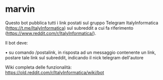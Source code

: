 # marvin

Questo bot pubblica tutti i link postati sul gruppo Telegram ItalyInformatica (https://t.me/ItalyInformatica) sul subreddit a cui fa riferimento (https://www.reddit.com/r/ItalyInformatica/).

Il bot deve:

• su comando /postalink, in risposta ad un messaggio contenente un link, postare tale link sul subreddit, indicando il nick telegram dell'autore

Wiki completa delle funzionalità: https://old.reddit.com/r/ItalyInformatica/wiki/bot
